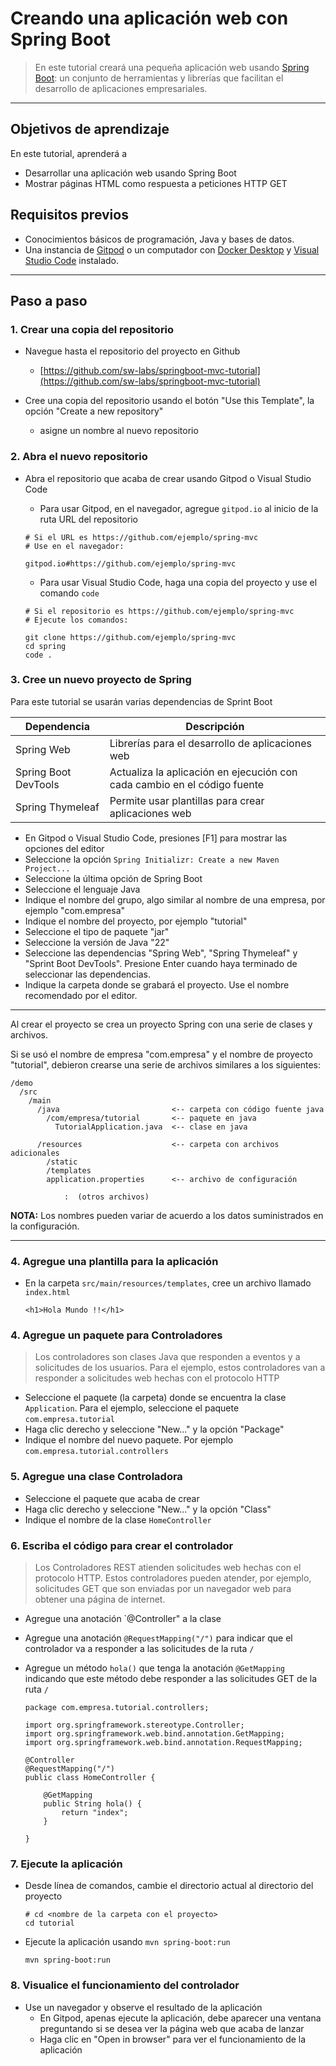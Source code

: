 # Creando una aplicación web con Spring Boot

> En este tutorial creará una pequeña aplicación web usando [Spring Boot](https://spring.io/projects/spring-boot): un conjunto de herramientas y librerías que facilitan el desarrollo de aplicaciones empresariales. 

---

## Objetivos de aprendizaje

En este tutorial, aprenderá a 
- Desarrollar una aplicación web usando Spring Boot
- Mostrar páginas HTML como respuesta a peticiones HTTP GET


## Requisitos previos

- Conocimientos básicos de programación, Java y bases de datos.
- Una instancia de [Gitpod](https://gitpod.io/) o un computador con [Docker Desktop](https://www.docker.com/products/docker-desktop/) y [Visual Studio Code](https://code.visualstudio.com/) instalado. 

---

## Paso a paso

### 1. Crear una copia del repositorio

- Navegue hasta el repositorio del proyecto en Github
    - [https://github.com/sw-labs/springboot-mvc-tutorial](https://github.com/sw-labs/springboot-mvc-tutorial)

- Cree una copia del repositorio usando el botón "Use this Template", la opción "Create a new repository"
    - asigne un nombre al nuevo repositorio

### 2. Abra el nuevo repositorio 

- Abra el repositorio que acaba de crear usando Gitpod o Visual Studio Code
    - Para usar Gitpod, en el navegador, agregue  `gitpod.io` al inicio de la ruta URL del repositorio

    ```
    # Si el URL es https://github.com/ejemplo/spring-mvc
    # Use en el navegador:
    
    gitpod.io#https://github.com/ejemplo/spring-mvc
    ```
    - Para usar Visual Studio Code, haga una copia del proyecto y use el comando `code` 

    ```
    # Si el repositorio es https://github.com/ejemplo/spring-mvc
    # Ejecute los comandos:

    git clone https://github.com/ejemplo/spring-mvc
    cd spring
    code . 
    ```


### 3. Cree un nuevo proyecto de Spring

Para este tutorial se usarán varias dependencias de Sprint Boot

| Dependencia           | Descripción    |
|-----------------------|----------------|
| Spring Web            | Librerías para el desarrollo de aplicaciones web                         |
| Spring Boot DevTools  | Actualiza la aplicación en ejecución con cada cambio en el código fuente |
| Spring Thymeleaf      | Permite usar plantillas para crear aplicaciones web                      |


- En Gitpod o Visual Studio Code, presiones [F1] para mostrar las opciones del editor
- Seleccione la opción  `Spring Initializr: Create a new Maven Project...`
- Seleccione la última opción de Spring Boot
- Seleccione el lenguaje Java
- Indique el nombre del grupo, algo similar al nombre de una empresa, por ejemplo "com.empresa"
- Indique el nombre del proyecto, por ejemplo "tutorial"
- Seleccione el tipo de paquete "jar"
- Seleccione la versión de Java "22"
- Seleccione las dependencias "Spring Web", "Spring Thymeleaf" y "Sprint Boot DevTools". Presione Enter cuando haya terminado de seleccionar las dependencias.
-  Indique la carpeta donde se grabará el proyecto. Use el nombre recomendado por el editor.

---

Al crear el proyecto se crea un proyecto Spring con una serie de clases y archivos.

Si se usó el nombre de empresa "com.empresa" y el nombre de proyecto "tutorial", debieron crearse una serie de archivos similares a los siguientes:

```
/demo
  /src
    /main
      /java                         <-- carpeta con código fuente java
        /com/empresa/tutorial       <-- paquete en java
          TutorialApplication.java  <-- clase en java
      
      /resources                    <-- carpeta con archivos adicionales
        /static
        /templates
        application.properties      <-- archivo de configuración
  
            :  (otros archivos)
``` 

**NOTA:** Los nombres pueden variar de acuerdo a los datos suministrados en la configuración.

---

### 4. Agregue una plantilla para la aplicación

- En la carpeta `src/main/resources/templates`, cree un archivo llamado `index.html`

  ```
  <h1>Hola Mundo !!</h1>
  ```


### 4. Agregue un paquete para Controladores

> Los controladores son clases Java que responden a eventos y a solicitudes de los usuarios. Para el ejemplo, estos controladores van a responder a solicitudes web hechas con el protocolo HTTP

- Seleccione el paquete (la carpeta) donde se encuentra la clase `Application`. Para el ejemplo, seleccione el paquete `com.empresa.tutorial`
- Haga clic derecho y seleccione "New..." y la opción "Package"
- Indique el nombre del nuevo paquete. Por ejemplo `com.empresa.tutorial.controllers`

### 5. Agregue una clase Controladora

- Seleccione el paquete que acaba de crear
- Haga clic derecho y seleccione "New..." y la opción "Class"
- Indique el nombre de la clase `HomeController`

### 6. Escriba el código para crear el controlador

> Los Controladores REST atienden solicitudes web hechas con el protocolo HTTP. Estos controladores pueden atender, por ejemplo, solicitudes GET que son enviadas por un navegador web para obtener una página de internet.

- Agregue una anotación `@Controller" a la clase
- Agregue una anotación `@RequestMapping("/")` para indicar que el controlador va a responder a las solicitudes de la ruta `/`
- Agregue un método `hola()` que tenga la anotación `@GetMapping` indicando que este método debe responder a las solicitudes GET de la ruta `/`

  ```
  package com.empresa.tutorial.controllers;

  import org.springframework.stereotype.Controller;
  import org.springframework.web.bind.annotation.GetMapping;
  import org.springframework.web.bind.annotation.RequestMapping;

  @Controller
  @RequestMapping("/")
  public class HomeController {

      @GetMapping
      public String hola() {
          return "index";
      }

  }
  ```

### 7. Ejecute la aplicación

- Desde línea de comandos, cambie el directorio actual al directorio del proyecto
  ```
  # cd <nombre de la carpeta con el proyecto>
  cd tutorial
  ```

- Ejecute la aplicación usando `mvn spring-boot:run`
  ```
  mvn spring-boot:run
  ```

### 8. Visualice el funcionamiento del controlador

- Use un navegador y observe el resultado de la aplicación
  - En Gitpod, apenas ejecute la aplicación, debe aparecer una ventana preguntando si se desea ver la página web que acaba de lanzar
  - Haga clic en "Open in browser" para ver el funcionamiento de la aplicación

